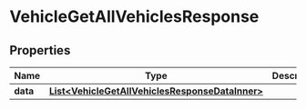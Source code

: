 

# VehicleGetAllVehiclesResponse


## Properties

| Name | Type | Description | Notes |
|------------ | ------------- | ------------- | -------------|
|**data** | [**List&lt;VehicleGetAllVehiclesResponseDataInner&gt;**](VehicleGetAllVehiclesResponseDataInner.md) |  |  [optional] |



